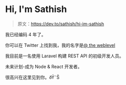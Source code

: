 # Hi, I'm Sathish

> 原文：<https://dev.to/sathish/hi-im-sathish>

我已经编码 4 年了。

你可以在 Twitter 上找到我，我的名字是[@ the weblevel](https://twitter.com/TheWebDevel)

我目前是一名使用 Laravel 构建 REST API 的初级开发人员。

未来计划-成为 Node & React 开发者。

很高兴在这里见到你。ðŸ˜Š